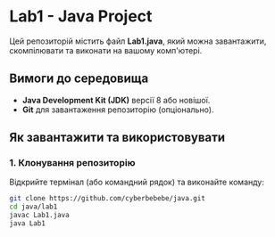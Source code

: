 # Lab1 - Java Project

Цей репозиторій містить файл **Lab1.java**, який можна завантажити, скомпілювати та виконати на вашому комп'ютері.

## Вимоги до середовища

- **Java Development Kit (JDK)** версії 8 або новішої.
- **Git** для завантаження репозиторію (опціонально).

## Як завантажити та використовувати

### 1. Клонування репозиторію

Відкрийте термінал (або командний рядок) та виконайте команду:

```bash
git clone https://github.com/cyberbebebe/java.git
cd java/lab1
javac Lab1.java
java Lab1
```
